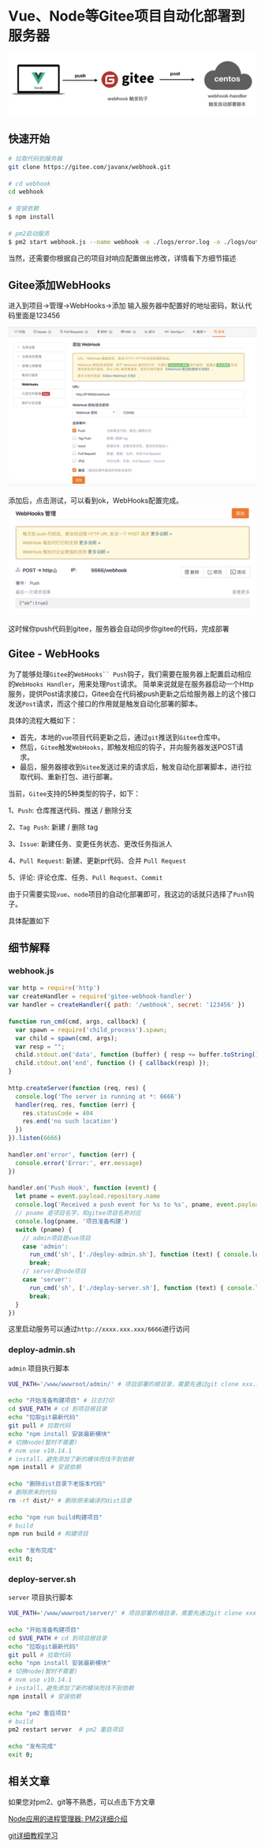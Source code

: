 # Vue、Node等Gitee项目自动化部署到服务器

![](./gitee-webhooks.jpeg)

## 快速开始
```bash
# 拉取代码到服务器
git clone https://gitee.com/javanx/webhook.git

# cd webhook
cd webhook

# 安装依赖
$ npm install

# pm2启动服务
$ pm2 start webhook.js --name webhook -e ./logs/error.log -o ./logs/out.log
```

当然，还需要你根据自己的项目对响应配置做出修改，详情看下方细节描述

## Gitee添加WebHooks

进入到项目->管理->WebHooks->添加
输入服务器中配置好的地址密码，默认代码里面是123456

![](./gitee-webhook-config.73586228.png)

添加后，点击测试，可以看到ok，WebHooks配置完成。
![](./gitee-webhook-config-test.72f3fac8.png)


这时候你push代码到gitee，服务器会自动同步你gitee的代码，完成部署
## Gitee - WebHooks
为了能够处理`Gitee`的`WebHooks`` Push`钩子，我们需要在服务器上配置启动相应的`WebHooks Handler`，用来处理`Post`请求。
简单来说就是在服务器启动一个Http服务，提供Post请求接口，Gitee会在代码被push更新之后给服务器上的这个接口发送`Post`请求，而这个接口的作用就是触发自动化部署的脚本。


具体的流程大概如下：

- 首先，本地的`vue`项目代码更新之后，通过`git`推送到`Gitee`仓库中。
- 然后，`Gitee`触发`WebHooks`，即触发相应的钩子，并向服务器发送POST请求。
- 最后，服务器接收到`Gitee`发送过来的请求后，触发自动化部署脚本，进行拉取代码、重新打包、进行部署。

当前，`Gitee`支持的5种类型的钩子，如下：

1、`Push`: 仓库推送代码、推送 / 删除分支

2、`Tag Push`: 新建 / 删除 tag

3、`Issue`: 新建任务、变更任务状态、更改任务指派人

4、`Pull Request`: 新建、更新pr代码、合并 `Pull Request`

5、评论: 评论仓库、任务、`Pull Request`、`Commit`

由于只需要实现`vue`、`node`项目的自动化部署即可，我这边的话就只选择了`Push`钩子。

具体配置如下

## 细节解释
### webhook.js
```javascript
var http = require('http')
var createHandler = require('gitee-webhook-handler')
var handler = createHandler({ path: '/webhook', secret: '123456' })

function run_cmd(cmd, args, callback) {
  var spawn = require('child_process').spawn;
  var child = spawn(cmd, args);
  var resp = "";
  child.stdout.on('data', function (buffer) { resp += buffer.toString(); });
  child.stdout.on('end', function () { callback(resp) });
}

http.createServer(function (req, res) {
  console.log('The server is running at *: 6666')
  handler(req, res, function (err) {
    res.statusCode = 404
    res.end('no such location')
  })
}).listen(6666)

handler.on('error', function (err) {
  console.error('Error:', err.message)
})

handler.on('Push Hook', function (event) {
  let pname = event.payload.repository.name
  console.log('Received a push event for %s to %s', pname, event.payload.ref);
  // pname 是项目名字，和gitee项目名称对应
  console.log(pname, '项目准备构建')
  switch (pname) {
    // admin项目是vue项目
    case 'admin': 
      run_cmd('sh', ['./deploy-admin.sh'], function (text) { console.log(text) });// 需要执>行的脚本位置
      break;
    // server是node项目
    case 'server':
      run_cmd('sh', ['./deploy-server.sh'], function (text) { console.log(text) });// 需要执>行的脚本位置
      break;
  }
})
```

这里启动服务可以通过`http://xxxx.xxx.xxx/6666`进行访问

### deploy-admin.sh
`admin` 项目执行脚本

```bash
VUE_PATH='/www/wwwroot/admin/' # 项目部署的根目录，需要先通过git clone xxx.git admin是项目名称

echo "开始准备构建项目" # 日志打印
cd $VUE_PATH # cd 到项目根目录
echo "拉取git最新代码"
git pull # 拉取代码
echo "npm install 安装最新模块"
# 切换node(暂时不需要)
# nvm use v10.14.1
# install，避免添加了新的模块而找不到依赖
npm install # 安装依赖

echo "删除dist目录下老版本代码"
# 删除原来的代码
rm -rf dist/* # 删除原来编译的dist目录

echo "npm run build构建项目"
# build
npm run build # 构建项目

echo "发布完成"
exit 0;
```

### deploy-server.sh
`server` 项目执行脚本
```bash
VUE_PATH='/www/wwwroot/server/' # 项目部署的根目录，需要先通过git clone xxx.git server是项目名称

echo "开始准备构建项目"
cd $VUE_PATH # cd 到项目根目录
echo "拉取git最新代码"
git pull # 拉取代码
echo "npm install 安装最新模块"
# 切换node(暂时不需要)
# nvm use v10.14.1
# install，避免添加了新的模块而找不到依赖
npm install # 安装依赖

echo "pm2 重启项目"
# build
pm2 restart server  # pm2 重启项目

echo "发布完成"
exit 0;
```

## 相关文章
如果您对pm2、git等不熟悉，可以点击下方文章

[Node应用的进程管理器: PM2详细介绍](https://www.javanx.cn/20190520/node-pm2/)

[git详细教程学习](https://www.javanx.cn/tag/git/)
